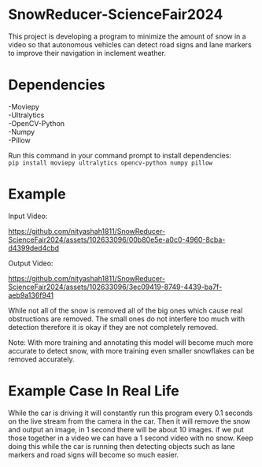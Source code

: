 # SnowReducer-ScienceFair2024
This project is developing a program to minimize the amount of snow in a video so that autonomous vehicles can detect road signs and lane markers to improve their navigation in inclement weather.


# Dependencies
-Moviepy                 
-Ultralytics                    
-OpenCV-Python                 
-Numpy                           
-Pillow

Run this command in your command prompt to install dependencies:                                         
```pip install moviepy ultralytics opencv-python numpy pillow``` 



# Example


Input Video:


https://github.com/nityashah1811/SnowReducer-ScienceFair2024/assets/102633096/00b80e5e-a0c0-4960-8cba-d4399ded4cbd

Output Video:


https://github.com/nityashah1811/SnowReducer-ScienceFair2024/assets/102633096/3ec09419-8749-4439-ba7f-aeb9a136f941





While not all of the snow is removed all of the big ones which cause real obstructions are removed. The small ones do not interfere too much with detection therefore it is okay if they are not completely removed.

Note: With more training and annotating this model will become much more accurate to detect snow, with more training even smaller snowflakes can be removed accurately.


# Example Case In Real Life

While the car is driving it will constantly run this program every 0.1 seconds on the live stream from the camera in the car. Then it will remove the snow and output an image, in 1 second there will be about 10 images. if we put those together in a video we can have a 1 second video with no snow. Keep doing this while the car is running then detecting objects such as lane markers and road signs will become so much easier.
